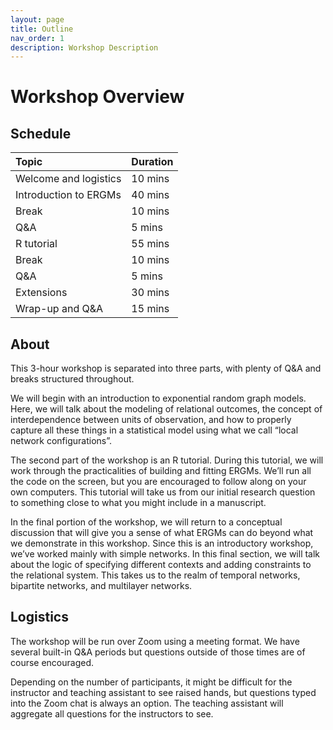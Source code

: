 ```yaml
---
layout: page
title: Outline
nav_order: 1
description: Workshop Description
---
```


# Workshop Overview

## Schedule

Topic | Duration
:---|:---
Welcome and logistics | 10 mins 
Introduction to ERGMs | 40 mins
Break | 10 mins
Q&A | 5 mins
R tutorial | 55 mins
Break | 10 mins
Q&A | 5 mins
Extensions | 30 mins
Wrap-up and Q&A | 15 mins

## About
This 3-hour workshop is separated into three parts, with plenty of Q&A and breaks structured throughout.

We will begin with an introduction to exponential random graph models. Here, we will talk about the modeling of relational outcomes, the concept of interdependence between units of observation, and how to properly capture all these things in a statistical model using what we call “local network configurations”. 

The second part of the workshop is an R tutorial. During this tutorial, we will work through the practicalities of building and fitting ERGMs. We’ll run all the code on the screen, but you are encouraged to follow along on your own computers. This tutorial will take us from our initial research question to something close to what you might include in a manuscript.

In the final portion of the workshop, we will return to a conceptual discussion that will give you a sense of what ERGMs can do beyond what we demonstrate in this workshop. Since this is an introductory workshop, we’ve worked mainly with simple networks. In this final section, we will talk about the logic of specifying different contexts and adding constraints to the relational system. This takes us to the realm of temporal networks, bipartite networks, and multilayer networks.

## Logistics
The workshop will be run over Zoom using a meeting format. We have several built-in Q&A periods but questions outside of those times are of course encouraged. 

Depending on the number of participants, it might be difficult for the instructor and teaching assistant to see raised hands, but questions typed into the Zoom chat is always an option. The teaching assistant will aggregate all questions for the instructors to see.